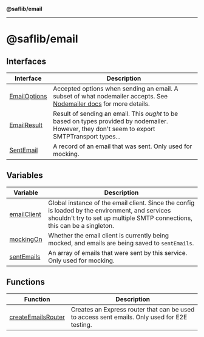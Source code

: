 **@saflib/email**

***

# @saflib/email

## Interfaces

| Interface | Description |
| ------ | ------ |
| [EmailOptions](interfaces/EmailOptions.md) | Accepted options when sending an email. A subset of what nodemailer accepts. See [Nodemailer docs](https://nodemailer.com/message/) for more details. |
| [EmailResult](interfaces/EmailResult.md) | Result of sending an email. This *ought* to be based on types provided by nodemailer. However, they don't seem to export SMTPTransport types... |
| [SentEmail](interfaces/SentEmail.md) | A record of an email that was sent. Only used for mocking. |

## Variables

| Variable | Description |
| ------ | ------ |
| [emailClient](variables/emailClient.md) | Global instance of the email client. Since the config is loaded by the environment, and services shouldn't try to set up multiple SMTP connections, this can be a singleton. |
| [mockingOn](variables/mockingOn.md) | Whether the email client is currently being mocked, and emails are being saved to `sentEmails`. |
| [sentEmails](variables/sentEmails.md) | An array of emails that were sent by this service. Only used for mocking. |

## Functions

| Function | Description |
| ------ | ------ |
| [createEmailsRouter](functions/createEmailsRouter.md) | Creates an Express router that can be used to access sent emails. Only used for E2E testing. |
